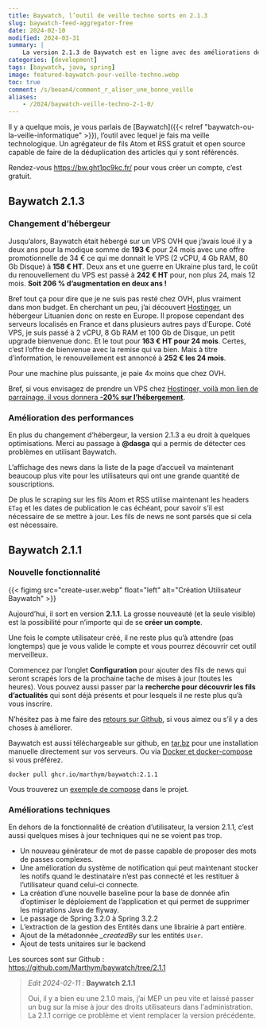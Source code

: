 ```yaml
---
title: Baywatch, l’outil de veille techno sorts en 2.1.3
slug: baywatch-feed-aggregator-free
date: 2024-02-10
modified: 2024-03-31
summary: |
    La version 2.1.3 de Baywatch est en ligne avec des améliorations de performences importante pour l’affichage des fils de news et un changement d’hébergeur vers Hostinger.
categories: [development]
tags: [baywatch, java, spring]
image: featured-baywatch-pour-veille-techno.webp
toc: true
comment: /s/beoan4/comment_r_aliser_une_bonne_veille
aliases:
    - /2024/baywatch-veille-techno-2-1-0/
---
```


Il y a quelque mois, je vous parlais de [Baywatch]({{< relref "baywatch-ou-la-veille-informatique" >}}), l’outil avec lequel je fais ma veille technologique. Un agrégateur de fils Atom et RSS gratuit et open source capable de faire de la déduplication des articles qui y sont référencés.

Rendez-vous https://bw.ght1pc9kc.fr/ pour vous créer un compte, c’est gratuit.

## Baywatch 2.1.3

### Changement d’hébergeur

Jusqu’alors, Baywatch était hébergé sur un VPS OVH que j’avais loué il y a deux ans pour la modique somme de **193 €** pour 24 mois avec une offre promotionnelle de 34 € ce qui me donnait le VPS (2 vCPU, 4 Gb RAM, 80 Gb Disque) à **158 € HT**. Deux ans et une guerre en Ukraine plus tard, le coût du renouvellement du VPS est passé à **242 € HT** pour, non plus 24, mais 12 mois. **Soit 206 % d’augmentation en deux ans !**

Bref tout ça pour dire que je ne suis pas resté chez OVH, plus vraiment dans mon budget. En cherchant un peu, j’ai découvert [Hostinger](https://www.hostinger.fr/), un hébergeur Lituanien donc on reste en Europe. Il propose cependant des serveurs localisés en France et dans plusieurs autres pays d’Europe. Coté VPS, je suis passé à 2 vCPU, 8 Gb RAM et 100 Gb de Disque, un petit upgrade bienvenue donc. Et le tout pour **163 € HT pour 24 mois**. Certes, c’est l’offre de bienvenue avec la remise qui va bien. Mais à titre d’information, le renouvellement est annoncé à **252 € les 24 mois**.

Pour une machine plus puissante, je paie 4x moins que chez OVH.

Bref, si vous envisagez de prendre un VPS chez [Hostinger, voilà mon lien de parrainage, il vous donnera **-20% sur l’hébergement**](https://hostinger.fr?REFERRALCODE=1FRDRIC50).

### Amélioration des performances

En plus du changement d’hébergeur, la version 2.1.3 a eu droit à quelques optimisations. Merci au passage à **@dasga** qui a permis de détecter ces problèmes en utilisant Baywatch.

L’affichage des news dans la liste de la page d’accueil va maintenant beaucoup plus vite pour les utilisateurs qui ont une grande quantité de souscriptions.

De plus le scraping sur les fils Atom et RSS utilise maintenant les headers `ETag` et les dates de publication le cas échéant, pour savoir s’il est nécessaire de se mettre à jour. Les fils de news ne sont parsés que si cela est nécessaire.

## Baywatch 2.1.1
### Nouvelle fonctionnalité

{{< figimg src="create-user.webp" float="left" alt="Création Utilisateur Baywatch" >}}

Aujourd’hui, il sort en version **2.1.1**. La grosse nouveauté (et la seule visible) est la possibilité pour n’importe qui de se **créer un compte**.

Une fois le compte utilisateur créé, il ne reste plus qu’à attendre (pas longtemps) que je vous valide le compte et vous pourrez découvrir cet outil merveilleux.

Commencez par l’onglet **Configuration** pour ajouter des fils de news qui seront scrapés lors de la prochaine tache de mises à jour (toutes les heures). Vous pouvez aussi passer par la **recherche pour découvrir les fils d’actualités** qui sont déjà présents et pour lesquels il ne reste plus qu’à vous inscrire.

N’hésitez pas à me faire des [retours sur Github](https://github.com/Marthym/baywatch/issues/new/choose), si vous aimez ou s’il y a des choses à améliorer.

Baywatch est aussi téléchargeable sur github, en [tar.bz](https://github.com/Marthym/baywatch/releases/download/2.1.1/baywatch-2.1.1.tar.bz2) pour une installation manuelle directement sur vos serveurs. Ou via [Docker et docker-compose](https://github.com/Marthym/baywatch/pkgs/container/baywatch) si vous préférez.

```shell
docker pull ghcr.io/marthym/baywatch:2.1.1

```

Vous trouverez un [exemple de compose](https://github.com/Marthym/baywatch/blob/4051279ca04db044f98527eb48fa7005356263b4/docker-compose.yml#L14) dans le projet.

### Améliorations techniques

En dehors de la fonctionnalité de création d’utilisateur, la version 2.1.1, c’est aussi quelques mises à jour techniques qui ne se voient pas trop.

* Un nouveau générateur de mot de passe capable de proposer des mots de passes complexes.
* Une amélioration du système de notification qui peut maintenant stocker les notifs quand le destinataire n’est pas connecté et les restituer à l’utilisateur quand celui-ci connecte.
* La création d’une nouvelle baseline pour la base de donnée afin d’optimiser le déploiement de l’application et qui permet de supprimer les migrations Java de flyway.
* Le passage de Spring 3.2.0 à Spring 3.2.2
* L’extraction de la gestion des Entités dans une librairie à part entière.
* Ajout de la métadonnée *_createdBy* sur les entités `User`.
* Ajout de tests unitaires sur le backend

Les sources sont sur Github : https://github.com/Marthym/baywatch/tree/2.1.1

> *Edit 2024-02-11 :* **Baywatch 2.1.1**
> 
> Oui, il y a bien eu une 2.1.0 mais, j’ai MEP un peu vite et laissé passer un bug sur la mise à jour des droits utilisateurs dans l'administration. La 2.1.1 corrige ce problème et vient remplacer la version précédente.
